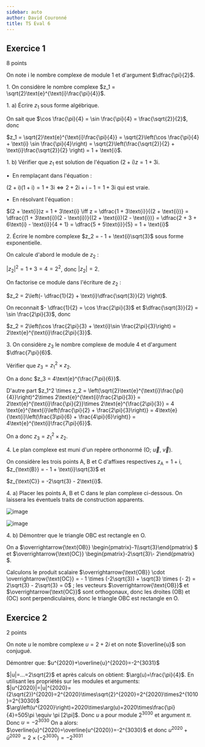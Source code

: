 ```yaml
---
sidebar: auto
author: David Couronné
title: TS Eval 6
---
```


## Exercice 1

8 points

On note i le nombre complexe de module 1 et d'argument $\dfrac{\pi}{2}$.

1\. On considère le nombre complexe
$z_1 = \sqrt{2}\text{e}^{\text{i}\frac{\pi}{4}}$.

1\. a) Écrire $z_1$ sous forme algébrique.

<ClientOnly><Solution>
On sait que
$\cos \frac{\pi}{4} = \sin \frac{\pi}{4} = \frac{\sqrt{2}}{2}$, donc

$z_1 = \sqrt{2}\text{e}^{\text{i}\frac{\pi}{4}} = \sqrt{2}\left(\cos \frac{\pi}{4} + \text{i} \sin \frac{\pi}{4}\right) = \sqrt{2}\left(\frac{\sqrt{2}}{2} + \text{i}\frac{\sqrt{2}}{2} \right) = 1 + \text{i}$.
</Solution>

1\. b) Vérifier que $z_1$ est solution de l'équation
$(2 + \text{i})z = 1 + 3\text{i}$.

<ClientOnly><Solution>
$\bullet~~$En remplaçant dans l'équation :

$(2 + \text{i})(1 + \text{i}) = 1 + 3\text{i} \iff 2 + 2\text{i} + \text{i} - 1 = 1 + 3\text{i}$
qui est vraie.

$\bullet~~$En résolvant l'équation :

$(2 + \text{i})z = 1 + 3\text{i} \iff z = \dfrac{1 + 3\text{i}}{(2 + \text{i})} = \dfrac{(1 + 3\text{i})(2 - \text{i})}{(2 + \text{i})(2 - \text{i})} = \dfrac{2 + 3 + 6\text{i} - \text{i}}{4 + 1} = \dfrac{5 + 5\text{i}}{5} = 1 + \text{i}$
</Solution>

2\. Écrire le nombre complexe $z_2 = - 1 + \text{i}\sqrt{3}$ sous forme
exponentielle.

<ClientOnly><Solution>
On calcule d'abord le module de $z_2$ :

$\left|z_2\right|^2 = 1 + 3 = 4 = 2^2$, donc $\left|z_2\right| = 2$.

On factorise ce module dans l'écriture de $z_2$ :

$z_2 = 2\left(- \dfrac{1}{2} + \text{i}\dfrac{\sqrt{3}}{2} \right)$.

On reconnait $- \dfrac{1}{2} = \cos \frac{2\pi}{3}$ et
$\dfrac{\sqrt{3}}{2} = \sin \frac{2\pi}{3}$, donc

$z_2 = 2\left(\cos \frac{2\pi}{3} + \text{i}\sin  \frac{2\pi}{3}\right) = 2\text{e}^{\text{i}\frac{2\pi}{3}}$.
</Solution>

3\. On considère $z_3$ le nombre complexe de module 4 et d'argument
$\dfrac{7\pi}{6}$.

Vérifier que $z_3 = z_1^2 \times z_2$.

<ClientOnly><Solution>
On a donc $z_3 = 4\text{e}^{\frac{7\pi}{6}}$.

D'autre part
$z_1^2 \times z_2 = \left(\sqrt{2}\text{e}^{\text{i}\frac{\pi}{4}}\right)^2\times 2\text{e}^{\text{i}\frac{2\pi}{3}} = 2\text{e}^{\text{i}\frac{\pi}{2}}\times 2\text{e}^{\frac{2\pi}{3}} = 4 \text{e}^{\text{i}\left(\frac{\pi}{2} + \frac{2\pi}{3}\right)} = 4\text{e}{\text{i}\left(\frac{3\pi}{6}  + \frac{4\pi}{6}\right)} = 4\text{e}^{\text{i}\frac{7\pi}{6}}$.

On a donc $z_3 = z_1^2 \times z_2$.
</Solution>

4\. Le plan complexe est muni d'un repère orthonormé
$\left(\text{O};~\overrightarrow{u},~\overrightarrow{v}\right)$.

On considère les trois points A, B et C d'affixes respectives
$z_{\text{A}} = 1 + \text{i}$, $z_{\text{B}} = - 1 + \text{i}\sqrt{3}$
et

$z_{\text{C}} = -2\sqrt{3} - 2\text{i}$.

4\. a) Placer les points A, B et C dans le plan complexe ci-dessous. On
laissera les éventuels traits de construction apparents.

![image](./sample-0.jpg)

<ClientOnly><Solution>

![image](./sample-1.jpg)

</Solution>

4\. b) Démontrer que le triangle OBC est rectangle en O.

<ClientOnly><Solution>
On a $\overrightarrow{\text{OB}}
\begin{pmatrix}-1\\\sqrt{3}\end{pmatrix}
$ et $\overrightarrow{\text{OC}}
\begin{pmatrix}-2\sqrt{3}\\- 2\end{pmatrix}
$.

Calculons le produit scalaire
$\overrightarrow{\text{OB}} \cdot \overrightarrow{\text{OC}} = - 1 \times (-2\sqrt{3}) + \sqrt{3} \times (- 2) = 2\sqrt{3} - 2\sqrt{3} = 0$
; les vecteurs $\overrightarrow{\text{OB}}$ et
$\overrightarrow{\text{OC}}$ sont orthogonaux, donc les droites (OB) et
(OC) sont perpendiculaires, donc le triangle OBC est rectangle en O.
</Solution>

## Exercice 2

2 points

On note $u$ le nombre complexe $u=2+2i$ et on note $\overline{u}$ son
conjugué.

Démontrer que: $u^{2020}+\overline{u}^{2020}=-2^{3031}$

<ClientOnly><Solution>
$|u|=...=2\sqrt{2}$ et après calculs on obtient:
$\arg(u)=\frac{\pi}{4}$. En utilisant les propriétés sur les modules et
arguments:
$|u^{2020}|=|u|^{2020}=(2\sqrt{2})^{2020}=2^{2020}\times\sqrt{2}^{2020}=2^{2020}\times2^{1010}=2^{3030}$
$\arg\left(u^{2020}\right)=2020\times\arg(u)=2020\times\frac{\pi}{4}=505\pi \equiv \pi [2\pi]$.
Donc $u$ a pour module $2^{3030}$ et argument $\pi$. Donc $u=-2^{3030}$
On a alors: $\overline{u}^{2020}=\overline{u^{2020}}=-2^{3030}$ et donc
$u^{2020}+\bar{u}^{2020} = 2\times\left(-2^{3030}\right)= -2^{3031}$
</Solution>
